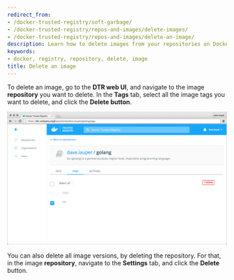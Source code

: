 ```yaml
---
redirect_from:
- /docker-trusted-registry/soft-garbage/
- /docker-trusted-registry/repos-and-images/delete-images/
- /docker-trusted-registry/repos-and-images/delete-an-image/
description: Learn how to delete images from your repositories on Docker Trusted Registry.
keywords:
- docker, registry, repository, delete, image
title: Delete an image
---
```


To delete an image, go to the **DTR web UI**, and navigate to the image
**repository** you want to delete. In the **Tags** tab, select all the image
tags you want to delete, and click the **Delete button**.

![](../images/delete-an-image-1.png)

You can also delete all image versions, by deleting the repository. For that,
in the image **repository**, navigate to the **Settings** tab, and click the
**Delete** button.
